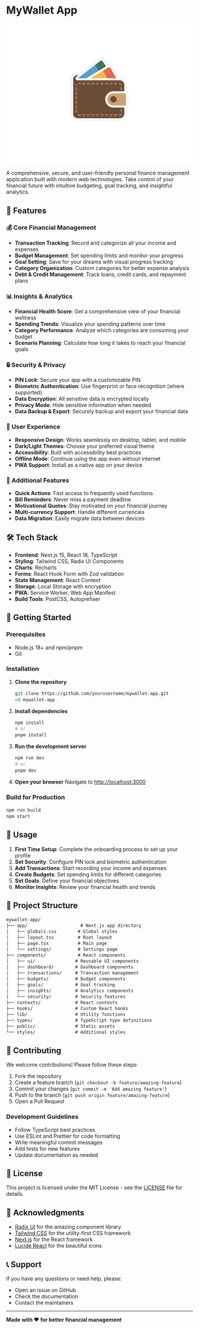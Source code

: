 # MyWallet App

![MyWallet Logo](public/mywallet.png)

A comprehensive, secure, and user-friendly personal finance management application built with modern web technologies. Take control of your financial future with intuitive budgeting, goal tracking, and insightful analytics.

## 🌟 Features

### 💰 Core Financial Management
- **Transaction Tracking**: Record and categorize all your income and expenses
- **Budget Management**: Set spending limits and monitor your progress
- **Goal Setting**: Save for your dreams with visual progress tracking
- **Category Organization**: Custom categories for better expense analysis
- **Debt & Credit Management**: Track loans, credit cards, and repayment plans

### 📊 Insights & Analytics
- **Financial Health Score**: Get a comprehensive view of your financial wellness
- **Spending Trends**: Visualize your spending patterns over time
- **Category Performance**: Analyze which categories are consuming your budget
- **Scenario Planning**: Calculate how long it takes to reach your financial goals

### 🔒 Security & Privacy
- **PIN Lock**: Secure your app with a customizable PIN
- **Biometric Authentication**: Use fingerprint or face recognition (where supported)
- **Data Encryption**: All sensitive data is encrypted locally
- **Privacy Mode**: Hide sensitive information when needed
- **Data Backup & Export**: Securely backup and export your financial data

### 🎨 User Experience
- **Responsive Design**: Works seamlessly on desktop, tablet, and mobile
- **Dark/Light Themes**: Choose your preferred visual theme
- **Accessibility**: Built with accessibility best practices
- **Offline Mode**: Continue using the app even without internet
- **PWA Support**: Install as a native app on your device

### 🚀 Additional Features
- **Quick Actions**: Fast access to frequently used functions
- **Bill Reminders**: Never miss a payment deadline
- **Motivational Quotes**: Stay motivated on your financial journey
- **Multi-currency Support**: Handle different currencies
- **Data Migration**: Easily migrate data between devices

## 🛠️ Tech Stack

- **Frontend**: Next.js 15, React 18, TypeScript
- **Styling**: Tailwind CSS, Radix UI Components
- **Charts**: Recharts
- **Forms**: React Hook Form with Zod validation
- **State Management**: React Context
- **Storage**: Local Storage with encryption
- **PWA**: Service Worker, Web App Manifest
- **Build Tools**: PostCSS, Autoprefixer

## 🚀 Getting Started

### Prerequisites
- Node.js 18+ and npm/pnpm
- Git

### Installation

1. **Clone the repository**
   ```bash
   git clone https://github.com/yourusername/mywallet-app.git
   cd mywallet-app
   ```

2. **Install dependencies**
   ```bash
   npm install
   # or
   pnpm install
   ```

3. **Run the development server**
   ```bash
   npm run dev
   # or
   pnpm dev
   ```

4. **Open your browser**
   Navigate to [http://localhost:3000](http://localhost:3000)

### Build for Production

```bash
npm run build
npm start
```

## 📱 Usage

1. **First Time Setup**: Complete the onboarding process to set up your profile
2. **Set Security**: Configure PIN lock and biometric authentication
3. **Add Transactions**: Start recording your income and expenses
4. **Create Budgets**: Set spending limits for different categories
5. **Set Goals**: Define your financial objectives
6. **Monitor Insights**: Review your financial health and trends

## 📂 Project Structure

```
mywallet-app/
├── app/                    # Next.js app directory
│   ├── globals.css        # Global styles
│   ├── layout.tsx         # Root layout
│   ├── page.tsx           # Main page
│   └── settings/          # Settings page
├── components/            # React components
│   ├── ui/               # Reusable UI components
│   ├── dashboard/        # Dashboard components
│   ├── transactions/     # Transaction management
│   ├── budgets/          # Budget components
│   ├── goals/            # Goal tracking
│   ├── insights/         # Analytics components
│   └── security/         # Security features
├── contexts/             # React contexts
├── hooks/                # Custom React hooks
├── lib/                  # Utility functions
├── types/                # TypeScript type definitions
├── public/               # Static assets
└── styles/               # Additional styles
```

## 🤝 Contributing

We welcome contributions! Please follow these steps:

1. Fork the repository
2. Create a feature branch (`git checkout -b feature/amazing-feature`)
3. Commit your changes (`git commit -m 'Add amazing feature'`)
4. Push to the branch (`git push origin feature/amazing-feature`)
5. Open a Pull Request

### Development Guidelines
- Follow TypeScript best practices
- Use ESLint and Prettier for code formatting
- Write meaningful commit messages
- Add tests for new features
- Update documentation as needed

## 📄 License

This project is licensed under the MIT License - see the [LICENSE](LICENSE) file for details.

## 🙏 Acknowledgments

- [Radix UI](https://www.radix-ui.com/) for the amazing component library
- [Tailwind CSS](https://tailwindcss.com/) for the utility-first CSS framework
- [Next.js](https://nextjs.org/) for the React framework
- [Lucide React](https://lucide.dev/) for the beautiful icons

## 📞 Support

If you have any questions or need help, please:
- Open an issue on GitHub
- Check the documentation
- Contact the maintainers

---

**Made with ❤️ for better financial management**
